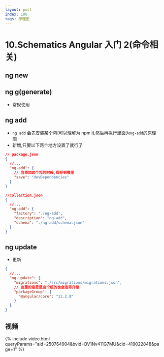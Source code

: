 ```yaml
---
layout: post
index: 100
tags: 原理图
---
```


# 10.Schematics Angular 入门 2(命令相关)

## ng new

## ng g(generate)

- 常规使用

## ng add

- `ng add` 会先安装某个包(可以理解为 npm i),然后再执行里面为`ng-add`的原理图
- 新增,只要以下两个地方设置了就行了

```json
// package.json
{
  //...
  "ng-add": {
    // 当添加这个包的时候,保存到哪里
    "save": "devDependencies"
  }
}
```

```json
//collection.json
{
  //...
  "ng-add": {
    "factory": "./ng-add",
    "description": "ng-add",
    "schema": "./ng-add/schema.json"
  }
}
```

## ng update

- 更新

```json
{
  //...
  "ng-update": {
    "migrations": "./src/migrations/migrations.json",
    // 这里的意思是这个组的也会连带升级
    "packageGroup": {
      "@angular/core": "12.2.8"
    }
  }
}
```


## 视频
{% include video.html queryParams="aid=250764904&bvid=BV1Nv411G7MU&cid=419022848&page=1" %}

